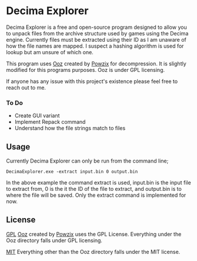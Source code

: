
# Decima Explorer


Decima Explorer is a free and open-source program designed to allow you to unpack files from the archive structure used by games using the Decima engine. Currently files must be extracted using their ID as I am unaware of how the file names are mapped. I suspect a hashing algorithm is used for lookup but am unsure of which one.

This program uses [Ooz](https://github.com/powzix/ooz) created by [Powzix](https://github.com/powzix) for decompression. It is slightly modified for this programs purposes. Ooz is under GPL licensing.

If anyone has any issue with this project's existence please feel free to reach out to me.

### To Do
 - Create GUI variant
 - Implement Repack command
 - Understand how the file strings match to files

##  Usage

Currently Decima Explorer can only be run from the command line;

```
DecimaExplorer.exe -extract input.bin 0 output.bin
```
In the above example the command extract is used, input.bin is the input file to extract from, 0 is the it the ID of the file to extract, and output.bin is to where the file will be saved. Only the extract command is implemented for now.

## License
[GPL](ooz/LICENSE.md)
[Ooz](https://github.com/powzix/ooz) created by [Powzix](https://github.com/powzix) uses the GPL License. Everything under the Ooz directory falls under GPL licensing.

[MIT](LICENSE.md)
Everything other than the Ooz directory falls under the MIT license.